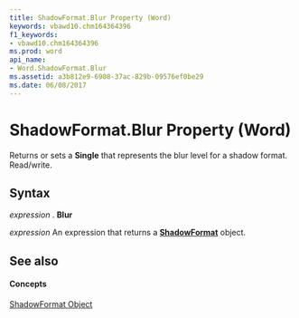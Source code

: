 ```yaml
---
title: ShadowFormat.Blur Property (Word)
keywords: vbawd10.chm164364396
f1_keywords:
- vbawd10.chm164364396
ms.prod: word
api_name:
- Word.ShadowFormat.Blur
ms.assetid: a3b812e9-6908-37ac-829b-09576ef0be29
ms.date: 06/08/2017
---
```



# ShadowFormat.Blur Property (Word)

Returns or sets a  **Single** that represents the blur level for a shadow format. Read/write.


## Syntax

 _expression_ . **Blur**

 _expression_ An expression that returns a **[ShadowFormat](Word.ShadowFormat.md)** object.


## See also


#### Concepts


[ShadowFormat Object](Word.ShadowFormat.md)

